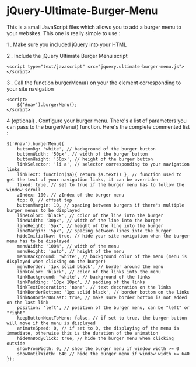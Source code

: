 jQuery-Ultimate-Burger-Menu
================================

This is a small JavaScript files which allows you to add a burger menu to your websites. 
This one is really simple to use  :

1 . Make sure you included jQuery into your HTML

2 . Include the jQuery Ultimate Burger Menu script

    <script type="text/javascript" src="jquery.ultimate-burger-menu.js"></script>	

3 . Call the function burgerMenu() on your the element corresponding to your site navigation

    <script>
        $('#nav').burgerMenu();
    </script>
    
4 (optional) . Configure your burger menu.
There's a list of parameters you can pass to the burgerMenu() function. Here's the complete commented list :
    
    $('#nav').burgerMenu({
        buttonBg: 'white', // background of the burger button
        buttonWidth: '50px', // width of the burger button
        buttonHeight: '50px', // height of the burger button
        linkSelector: 'li a', // selector corresponding to your navigation links
        linkText: function($a){ return $a.text() }, // function used to get the text of your navigation links, it can be overriden
        fixed: true, // set to true if the burger menu has to follow the window scroll
        zIndex: 100, // zIndex of the burger menu
        top: 0, // offset top
        buttonMargin: 10, // spacing between burgers if there's multiple burger menus to be displayed
        lineColor: 'black', // color of the line into the burger
        lineWidth: '30px', // width of the line into the burger
        lineHeight: '5px', // height of the line into the burger
        lineMargin: '5px', // spacing between lines into the burger
        hideInitialNav: true, // hide your site navigation when the burger menu has to be displayed
        menuWidth: '100%', // width of the menu
        menuHeight: 'auto', // height of the menu
        menuBackground: 'white', // background color of the menu (menu is displayed when clicking on the burger)
        menuBorder: '1px solid black', // border around the menu
        linkColor: 'black', // color of the links into the menu
        linkBackground: 'white', // background of the links
        linkPadding: '10px 10px', // padding of the links
        linkTextDecoration: 'none', // text decoration on the links
        linkBorderBottom: '1px solid black', // border bottom on the links
        linkNoBorderOnLast: true, // make sure border bottom is not added on the last link
        position: 'left', // position of the burger menu, can be "left" or "right"
        keepButtonNextToMenu: false, // if set to true, the burger button will move if the menu is displayed
        animateSpeed: 0, // if set to 0, the displaying of the menu is immediate, otherwise this is the duration of the animation
        hideOnBodyClick: true, // hide the burger menu when clicking outside
        showFromWidth: 0, // show the burger menu if window width >= 0
        showUntilWidth: 640 // hide the burger menu if window width >= 640
    });